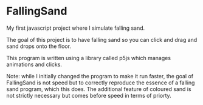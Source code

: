 # FallingSand
My first javascript project where I simulate falling sand.

The goal of this project is to have falling sand so you can click and drag and sand drops onto the floor.

This program is written using a library called p5js which manages animations and clicks.

Note: while I initially changed the program to make it run faster, the goal of FallingSand is not speed but to correctly reproduce the essence of a falling sand program, which this does. The additional feature of coloured sand is not strictly necessary but comes before speed in terms of priorty.
